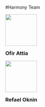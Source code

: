 #Harmony Team


<div class="section group">
	<div class="col span_1_of_3">
		<div class="center promo contributors ">
			<img src="https://avatars3.githubusercontent.com/u/5791866?v=3&u=0b34d898624b0223ca3b67cd41e4e32dc62246de&s=400" width="100px;"/><br />
			<p class="promo-caption"><h3  style="margin: 0;">Ofir Attia</h3></p>
		</div>
	</div>
	<div class="col span_1_of_3">
		<div class="center promo contributors">
			<img src="https://avatars0.githubusercontent.com/u/8551524?v=3&s=400" width="100px;"/><br />
			<p class="promo-caption"><h3  style="margin: 0;">Refael Oknin</h3></p>
		</div>
	</div>
	
</div>